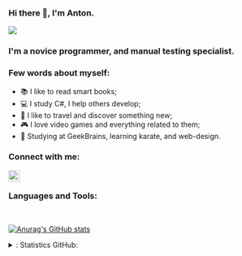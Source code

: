 ### Hi there 👋, I'm Anton.
![](https://komarev.com/ghpvc/?username=AlmightyHolton)

### I'm a novice programmer, and manual testing specialist.

### Few words about myself:


* 📚 I like to read smart books; 
* 💻 I study C#, I help others develop; 
* 🌄 I like to travel and discover something new; 
* 🎮 I love video games and everything related to them;
* 👘 Studying at GeekBrains, learning karate, and web-design.

### Connect with me:
[<img align="left" alt="almightyholton | VK" width="22px" src="https://cdn.jsdelivr.net/npm/simple-icons@v3/icons/vk.svg" />][vk]

[vk]: https://vk.com/almightyholton

<br />

### Languages and Tools:

<br />

[![Anurag's GitHub stats](https://github-readme-stats.vercel.app/api?username=almightyholton)](https://github.com/almightyholton/github-readme-stats)

<details>
  <summary>: Statistics GitHub:</summary>
   <img align="left" alt= alt="codeSTACKr's GitHub Stats" scr="[![Anurag's GitHub stats](https://github-readme-stats.vercel.app/api?username=almightyholton)](https://github.com/almightyholton/github-readme-stats) />
